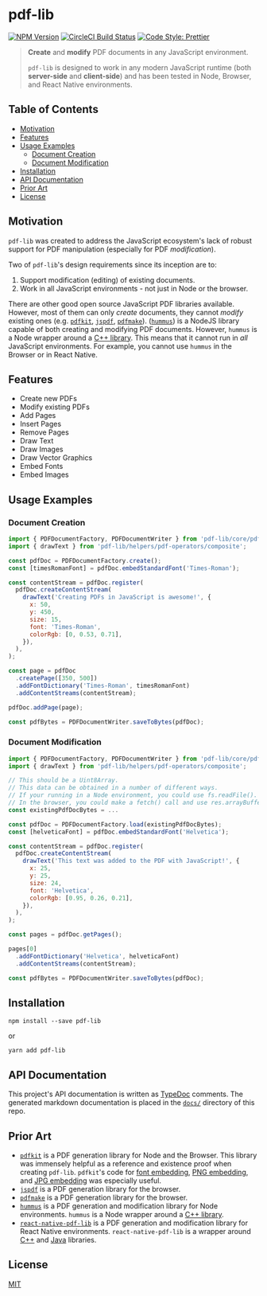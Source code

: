 # pdf-lib

[![NPM Version](https://img.shields.io/npm/v/pdf-lib.svg?style=flat-square)](https://www.npmjs.com/package/pdf-lib)
[![CircleCI Build Status](https://img.shields.io/circleci/project/github/Hopding/pdf-lib/master.svg?style=flat-square&label=CircleCI)](https://circleci.com/gh/Hopding/pdf-lib)
[![Code Style: Prettier](https://img.shields.io/badge/code_style-prettier-ff69b4.svg?style=flat-square)](https://prettier.io/)

> **Create** and **modify** PDF documents in any JavaScript environment.
>
> `pdf-lib` is designed to work in any modern JavaScript runtime (both **server-side** and **client-side**) and has been tested in Node, Browser, and React Native environments.

## Table of Contents
* [Motivation](#motivation)
* [Features](#features)
* [Usage Examples](#usage-examples)
  * [Document Creation](#document-creation)
  * [Document Modification](#document-modification)
* [Installation](#installation)
* [API Documentation](#api-documentation)
* [Prior Art](#prior-art)
* [License](#license)

## Motivation
`pdf-lib` was created to address the JavaScript ecosystem's lack of robust support for PDF manipulation (especially for PDF _modification_).

Two of `pdf-lib`'s design requirements since its inception are to:
1. Support modification (editing) of existing documents.
2. Work in all JavaScript environments - not just in Node or the browser.

There are other good open source JavaScript PDF libraries available. However, most of them can only _create_ documents, they cannot _modify_ existing ones (e.g. [`pdfkit`](https://github.com/devongovett/pdfkit), [`jspdf`](https://github.com/MrRio/jsPDF), [`pdfmake`](https://github.com/bpampuch/pdfmake)). ([`hummus`](https://github.com/galkahana/HummusJS)) is a NodeJS library capable of both creating and modifying PDF documents. However, `hummus` is a Node wrapper around a [C++ library](https://github.com/galkahana/PDF-Writer). This means that it cannot run in _all_ JavaScript environments. For example, you cannot use `hummus` in the Browser or in React Native.

## Features
* Create new PDFs
* Modify existing PDFs
* Add Pages
* Insert Pages
* Remove Pages
* Draw Text
* Draw Images
* Draw Vector Graphics
* Embed Fonts
* Embed Images

## Usage Examples
### Document Creation
```javascript
import { PDFDocumentFactory, PDFDocumentWriter } from 'pdf-lib/core/pdf-document';
import { drawText } from 'pdf-lib/helpers/pdf-operators/composite';

const pdfDoc = PDFDocumentFactory.create();
const [timesRomanFont] = pdfDoc.embedStandardFont('Times-Roman');

const contentStream = pdfDoc.register(
  pdfDoc.createContentStream(
    drawText('Creating PDFs in JavaScript is awesome!', {
      x: 50,
      y: 450,
      size: 15,
      font: 'Times-Roman',
      colorRgb: [0, 0.53, 0.71],
    }),
  ),
);

const page = pdfDoc
  .createPage([350, 500])
  .addFontDictionary('Times-Roman', timesRomanFont)
  .addContentStreams(contentStream);

pdfDoc.addPage(page);

const pdfBytes = PDFDocumentWriter.saveToBytes(pdfDoc);
```

### Document Modification
```javascript
import { PDFDocumentFactory, PDFDocumentWriter } from 'pdf-lib/core/pdf-document';
import { drawText } from 'pdf-lib/helpers/pdf-operators/composite';

// This should be a Uint8Array.
// This data can be obtained in a number of different ways.
// If your running in a Node environment, you could use fs.readFile().
// In the browser, you could make a fetch() call and use res.arrayBuffer().
const existingPdfDocBytes = ...

const pdfDoc = PDFDocumentFactory.load(existingPdfDocBytes);
const [helveticaFont] = pdfDoc.embedStandardFont('Helvetica');

const contentStream = pdfDoc.register(
  pdfDoc.createContentStream(
    drawText('This text was added to the PDF with JavaScript!', {
      x: 25,
      y: 25,
      size: 24,
      font: 'Helvetica',
      colorRgb: [0.95, 0.26, 0.21],
    }),
  ),
);

const pages = pdfDoc.getPages();

pages[0]
  .addFontDictionary('Helvetica', helveticaFont)
  .addContentStreams(contentStream);

const pdfBytes = PDFDocumentWriter.saveToBytes(pdfDoc);
```

## Installation
```
npm install --save pdf-lib
```
or
```
yarn add pdf-lib
```

## API Documentation
This project's API documentation is written as [TypeDoc](http://typedoc.org/) comments. The generated markdown documentation is placed in the [`docs/`](https://github.com/Hopding/pdf-lib/tree/AddDocumentation/docs) directory of this repo.

## Prior Art
* [`pdfkit`](https://github.com/devongovett/pdfkit) is a PDF generation library for Node and the Browser. This library was immensely helpful as a reference and existence proof when creating `pdf-lib`. `pdfkit`'s code for [font embedding](https://github.com/Hopding/pdf-lib/blob/AddDocumentation/src/core/pdf-structures/factories/PDFFontFactory.ts#L64-L68), [PNG embedding](https://github.com/Hopding/pdf-lib/blob/AddDocumentation/src/core/pdf-structures/factories/PNGXObjectFactory.ts#L19-L23), and [JPG embedding](https://github.com/Hopding/pdf-lib/blob/AddDocumentation/src/core/pdf-structures/factories/JPEGXObjectFactory.ts#L32-L36) was especially useful.
* [`jspdf`](https://github.com/MrRio/jsPDF) is a PDF generation library for the browser.
* [`pdfmake`](https://github.com/bpampuch/pdfmake) is a PDF generation library for the browser.
* [`hummus`](https://github.com/galkahana/HummusJS) is a PDF generation and modification library for Node environments. `hummus` is a Node wrapper around a [C++ library](https://github.com/galkahana/PDF-Writer).
* [`react-native-pdf-lib`](https://github.com/Hopding/react-native-pdf-lib) is a PDF generation and modification library for React Native environments. `react-native-pdf-lib` is a wrapper around [C++](https://github.com/galkahana/PDF-Writer) and [Java](https://github.com/TomRoush/PdfBox-Android) libraries.

## License
[MIT](https://choosealicense.com/licenses/mit/)
